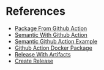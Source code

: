 References
==========
- [Package From Github Action](https://snyk.io/blog/managing-node-js-docker-images-in-github-packages-using-github-actions/)
- [Semantic With Github Action](https://semantic-release.gitbook.io/semantic-release/recipes/ci-configurations/github-actions)
- [Semantic Github Action Example](https://svdoscience.com/2020-10-31/versioning-with-semantic-release)
- [Github Action Docker Package](https://docs.github.com/en/packages/managing-github-packages-using-github-actions-workflows/publishing-and-installing-a-package-with-github-actions)
- [Release With Artifacts](https://trstringer.com/github-actions-create-release-upload-artifacts/)
- [Create Release](https://github.com/marketplace/actions/create-release)

